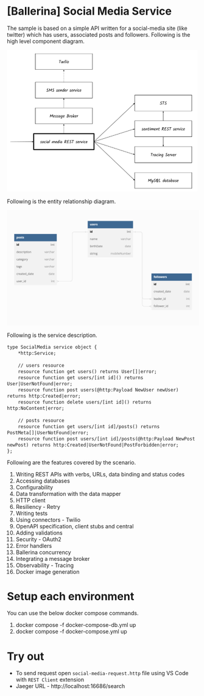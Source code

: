 # [Ballerina] Social Media Service

The sample is based on a simple API written for a social-media site (like twitter) which has users, associated posts and followers. Following is the high level component diagram.

<img src="diagram.png" alt="drawing" width='500'/>

Following is the entity relationship diagram.

<img src="er.png" alt="drawing" width='700'/>

Following is the service description.

```ballerina
type SocialMedia service object {
    *http:Service;

    // users resource
    resource function get users() returns User[]|error;
    resource function get users/[int id]() returns User|UserNotFound|error;
    resource function post users(@http:Payload NewUser newUser) returns http:Created|error;
    resource function delete users/[int id]() returns http:NoContent|error;

    // posts resource
    resource function get users/[int id]/posts() returns PostMeta[]|UserNotFound|error;
    resource function post users/[int id]/posts(@http:Payload NewPost newPost) returns http:Created|UserNotFound|PostForbidden|error;
};
```

Following are the features covered by the scenario.

1. Writing REST APIs with verbs, URLs, data binding and status codes
2. Accessing databases
3. Configurability
4. Data transformation with the data mapper
5. HTTP client
6. Resiliency - Retry
7. Writing tests
8. Using connectors - Twilio
9. OpenAPI specification, client stubs and central
10. Adding validations
11. Security - OAuth2
12. Error handlers
13. Ballerina concurrency
14. Integrating a message broker
15. Observability - Tracing
16. Docker image generation

# Setup each environment

You can use the below docker compose commands.
1. docker compose -f docker-compose-db.yml up
2. docker compose -f docker-compose.yml up

# Try out
- To send request open `social-media-request.http` file using VS Code with `REST Client` extension
- Jaeger URL - http://localhost:16686/search
